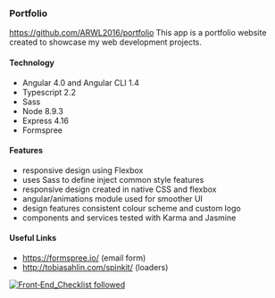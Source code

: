 ### Portfolio 

https://github.com/ARWL2016/portfolio 
This app is a portfolio website created to showcase my web development projects. 

#### Technology 
- Angular 4.0 and Angular CLI 1.4 
- Typescript 2.2  
- Sass  
- Node 8.9.3 
- Express 4.16 
- Formspree 

#### Features 
- responsive design using Flexbox 
- uses Sass to define inject common style features 
- responsive design created in native CSS and flexbox 
- angular/animations module used for smoother UI 
- design features consistent colour scheme and custom logo 
- components and services tested with Karma and Jasmine 

#### Useful Links
- https://formspree.io/  (email form)
- http://tobiasahlin.com/spinkit/  (loaders)

[![Front‑End_Checklist followed](https://img.shields.io/badge/Front‑End_Checklist-followed-brightgreen.svg)](https://github.com/thedaviddias/Front-End-Checklist/)
 











